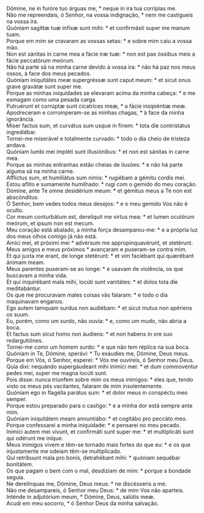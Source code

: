 <div class="dropcap text-justify">Dómine, ne in furóre tuo árguas me, * neque in ira tua corrípias me.</div>
<div class="dropcap text-justify">Não me repreendais, ó Senhor, na vossa indignação, * nem me castigueis na vossa ira.</div>
<div class="text-justify">Quóniam sagíttæ tuæ infíxæ sunt mihi: * et confirmásti super me manum tuam.</div>
<div class="text-justify">Porque em mim se cravaram as vossas setas: * e sobre mim caiu a vossa mão.</div>
<div class="text-justify">Non est sánitas in carne mea a fácie iræ tuæ: * non est pax óssibus meis a fácie peccatórum meórum.</div>
<div class="text-justify">Não há parte sã na minha carne devido à vossa ira: * não há paz nos meus ossos, à face dos meus pecados.</div>
<div class="text-justify">Quóniam iniquitátes meæ supergréssæ sunt caput meum: * et sicut onus grave gravátæ sunt super me.</div>
<div class="text-justify">Porque as minhas iniquidades se elevaram acima da minha cabeça: * e me esmagam como uma pesada carga.</div>
<div class="text-justify">Putruérunt et corrúptæ sunt cicatríces meæ, * a fácie insipiéntiæ meæ.</div>
<div class="text-justify">Apodreceram e corromperam-se as minhas chagas, * à face da minha ignorância.</div>
<div class="text-justify">Miser factus sum, et curvátus sum usque in finem: * tota die contristátus ingrediébar.</div>
<div class="text-justify">Tornei-me miserável e totalmente curvado: * todo o dia cheio de tristeza andava.</div>
<div class="text-justify">Quóniam lumbi mei impléti sunt illusiónibus: * et non est sánitas in carne mea.</div>
<div class="text-justify">Porque as minhas entranhas estão cheias de ilusões: * e não há parte alguma sã na minha carne.</div>
<div class="text-justify">Afflíctus sum, et humiliátus sum nimis: * rugiébam a gémitu cordis mei.</div>
<div class="text-justify">Estou aflito e sumamente humilhado: * rugi com o gemido do meu coração.</div>
<div class="text-justify">Dómine, ante Te omne desidérium meum: * et gémitus meus a Te non est abscónditus.</div>
<div class="text-justify">Ó Senhor, bem vedes todos meus desejos: * e o meu gemido Vos não é oculto.</div>
<div class="text-justify">Cor meum conturbátum est, derelíquit me virtus mea: * et lumen oculórum meórum, et ipsum non est mecum.</div>
<div class="text-justify">Meu coração está abalado, a minha força desamparou-me: * e a própria luz dos meus olhos comigo já não está.</div>
<div class="text-justify">Amíci mei, et próximi mei * advérsum me appropinquavérunt, et stetérunt.</div>
<div class="text-justify">Meus amigos e meus próximos * avançaram e puseram-se contra mim.</div>
<div class="text-justify">Et qui juxta me erant, de longe stetérunt: * et vim faciébant qui quærébant ánimam meam.</div>
<div class="text-justify">Meus parentes puseram-se ao longe: * e usavam de violência, os que buscavam a minha vida.</div>
<div class="text-justify">Et qui inquirébant mala mihi, locúti sunt vanitátes: * et dolos tota die meditabántur.</div>
<div class="text-justify">Os que me procuravam males coisas vãs falaram: * e todo o dia maquinavam enganos.</div>
<div class="text-justify">Ego autem tamquam surdus non audiébam: * et sicut mutus non apériens os suum.</div>
<div class="text-justify">Eu, porém, como um surdo, não ouvia: * e, como um mudo, não abria a boca.</div>
<div class="text-justify">Et factus sum sicut homo non áudiens: * et non habens in ore suo redargutiónes.</div>
<div class="text-justify">Tornei-me como um homem surdo: * e que não tem réplica na sua boca.</div>
<div class="text-justify">Quóniam in Te, Dómine, sperávi: * Tu exáudies me, Dómine, Deus meus.</div>
<div class="text-justify">Porque em Vós, ó Senhor, esperei: * Vós me ouvireis, ó Senhor meu Deus.</div>
<div class="text-justify">Quia dixi: nequándo supergáudeant mihi inimíci mei: * et dum commovéntur pedes mei, super me magna locúti sunt.</div>
<div class="text-justify">Pois disse: nunca triunfem sobre mim os meus inimigos: * eles que, tendo visto os meus pés vacilantes, falaram de mim insolentemente.</div>
<div class="text-justify">Quóniam ego in flagélla parátus sum: * et dolor meus in conspéctu meo semper.</div>
<div class="text-justify">Porque estou preparado para o castigo: * e a minha dor está sempre ante mim.</div>
<div class="text-justify">Quóniam iniquitátem meam annuntiábo: * et cogitábo pro peccáto meo.</div>
<div class="text-justify">Porque confessarei a minha iniquidade: * e pensarei no meu pecado.</div>
<div class="text-justify">Inimíci autem mei vivunt, et confirmáti sunt super me: * et multiplicáti sunt qui odérunt me iníque.</div>
<div class="text-justify">Meus inimigos vivem e têm-se tornado mais fortes do que eu: * e os que injustamente me odeiam têm-se multiplicado.</div>
<div class="text-justify">Qui retríbuunt mala pro bonis, detrahébant mihi: * quóniam sequébar bonitátem.</div>
<div class="text-justify">Os que pagam o bem com o mal, desdiziam de mim: * porque a bondade seguia.</div>
<div class="text-justify">Ne derelínquas me, Dómine, Deus meus: * ne discésseris a me.</div>
<div class="text-justify">Não me desampareis, ó Senhor meu Deus: * de mim Vos não aparteis.</div>
<div class="text-justify">Inténde in adjutórium meum, * Dómine, Deus, salútis meæ.</div>
<div class="text-justify">Acudi em meu socorro, * ó Senhor Deus da minha salvação.</div>
